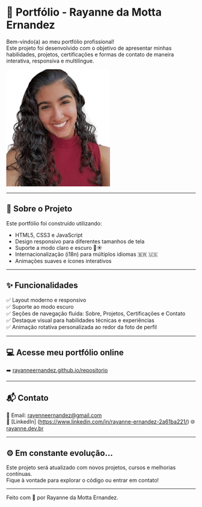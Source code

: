 # 🌟 Portfólio - Rayanne da Motta Ernandez

Bem-vindo(a) ao meu portfólio profissional!  
Este projeto foi desenvolvido com o objetivo de apresentar minhas habilidades, projetos, certificações e formas de contato de maneira interativa, responsiva e multilíngue.

![Capa do Portfólio](./img/foto.png)

---

## 📌 Sobre o Projeto

Este portfólio foi construído utilizando:

- HTML5, CSS3 e JavaScript
- Design responsivo para diferentes tamanhos de tela
- Suporte a modo claro e escuro 🌙☀️
- Internacionalização (i18n) para múltiplos idiomas 🇧🇷 🇺🇸
- Animações suaves e ícones interativos

---

## ✨ Funcionalidades

✅ Layout moderno e responsivo  
✅ Suporte ao modo escuro   
✅ Seções de navegação fluida: Sobre, Projetos, Certificações e Contato  
✅ Destaque visual para habilidades técnicas e experiências  
✅ Animação rotativa personalizada ao redor da foto de perfil

---
## 💻 Acesse meu portfólio online

➡️ [rayanneernandez.github.io/repositorio](https://rayanneernandez.github.io/repositorio/)

---

## 📬 Contato

📧 Email: rayenneernandez@gmail.com  
🔗 [LinkedIn] (https://www.linkedin.com/in/rayanne-ernandez-2a61ba221/)
🌐 [rayanne.dev.br](https://rayanne.dev.br) 

---

## ⚙️ Em constante evolução...

Este projeto será atualizado com novos projetos, cursos e melhorias contínuas.  
Fique à vontade para explorar o código ou entrar em contato!

---

Feito com 💙 por Rayanne da Motta Ernandez.

